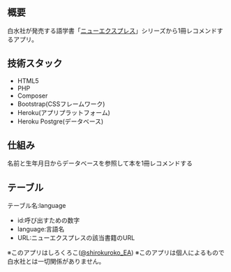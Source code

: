 ## 概要

白水社が発売する語学書「[ニューエクスプレス](https://www.hakusuisha.co.jp/news/n25019.html)」シリーズから1冊レコメンドするアプリ。

## 技術スタック

- HTML5
- PHP
- Composer
- Bootstrap(CSSフレームワーク)
- Heroku(アプリプラットフォーム)
- Heroku Postgre(データベース)

## 仕組み

名前と生年月日からデータベースを参照して本を1冊レコメンドする

## テーブル

テーブル名:language
- id:呼び出すための数字
- language:言語名
- URL:ニューエクスプレスの該当書籍のURL

※このアプリはしろくろこ([@shirokuroko_EA](https://twitter.com/shirokuroko_EA))
※このアプリは個人によるもので白水社とは一切関係がありません。
